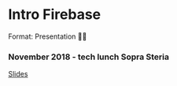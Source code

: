 # Intro Firebase
Format: Presentation 👨‍🏫

### November 2018 - tech lunch Sopra Steria
[Slides](https://docs.google.com/presentation/d/1EyIT8M6r2sejhHThGgvapKWQoQQmV7Kuuf81ftSf7EE/edit?usp=sharing)  